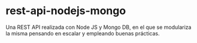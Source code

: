 # rest-api-nodejs-mongo
Una REST API realizada con Node JS y Mongo DB, en el que se modulariza la misma pensando en escalar y empleando buenas prácticas.
